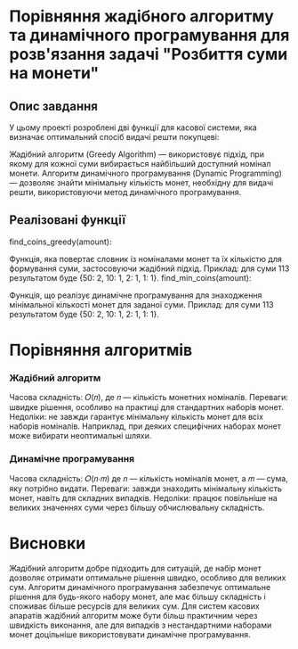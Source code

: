 # Порівняння жадібного алгоритму та динамічного програмування для розв'язання задачі "Розбиття суми на монети"
## Опис завдання
У цьому проекті розроблені дві функції для касової системи, яка визначає оптимальний спосіб видачі решти покупцеві:

Жадібний алгоритм (Greedy Algorithm) — використовує підхід, при якому для кожної суми вибирається найбільший доступний номінал монети.
Алгоритм динамічного програмування (Dynamic Programming) — дозволяє знайти мінімальну кількість монет, необхідну для видачі решти, використовуючи метод динамічного програмування.
## Реалізовані функції
find_coins_greedy(amount):

Функція, яка повертає словник із номіналами монет та їх кількістю для формування суми, застосовуючи жадібний підхід.
Приклад: для суми 113 результатом буде {50: 2, 10: 1, 2: 1, 1: 1}.
find_min_coins(amount):

Функція, що реалізує динамічне програмування для знаходження мінімальної кількості монет для заданої суми.
Приклад: для суми 113 результатом буде {50: 2, 10: 1, 2: 1, 1: 1}.

# Порівняння алгоритмів

### Жадібний алгоритм
Часова складність: 
𝑂(𝑛), де 𝑛 — кількість монетних номіналів.
Переваги: швидке рішення, особливо на практиці для стандартних наборів монет.
Недоліки: не завжди гарантує мінімальну кількість монет для всіх наборів номіналів. Наприклад, при деяких специфічних наборах монет може вибирати неоптимальні шляхи.

### Динамічне програмування
Часова складність: 
𝑂(𝑛⋅𝑚) де 𝑛 — кількість номіналів монет, а 
𝑚 — сума, яку потрібно видати.
Переваги: завжди знаходить мінімальну кількість монет, навіть для складних випадків.
Недоліки: працює повільніше на великих значеннях суми через більшу обчислювальну складність.

# Висновки
Жадібний алгоритм добре підходить для ситуацій, де набір монет дозволяє отримати оптимальне рішення швидко, особливо для великих сум.
Алгоритм динамічного програмування забезпечує оптимальне рішення для будь-якого набору монет, але має більшу складність і споживає більше ресурсів для великих сум.
Для систем касових апаратів жадібний алгоритм може бути більш практичним через швидкість виконання, але для випадків з нестандартними наборами монет доцільніше використовувати динамічне програмування.
